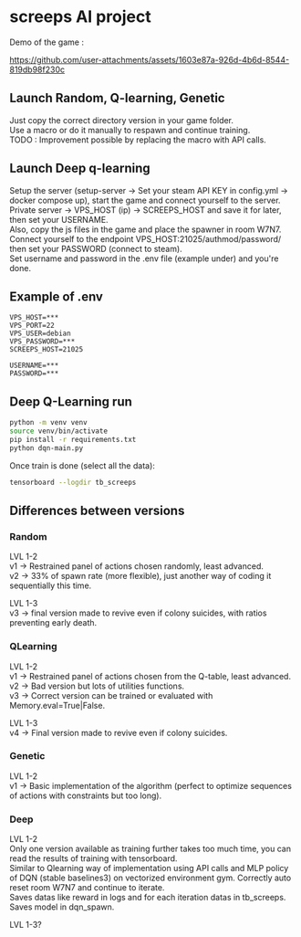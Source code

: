# screeps AI project

Demo of the game :

https://github.com/user-attachments/assets/1603e87a-926d-4b6d-8544-819db98f230c

## Launch Random, Q-learning, Genetic

Just copy the correct directory version in your game folder.  
Use a macro or do it manually to respawn and continue training.  
TODO : Improvement possible by replacing the macro with API calls.  

## Launch Deep q-learning

Setup the server (setup-server -> Set your steam API KEY in config.yml -> docker compose up), start the game and connect yourself to the server.  
Private server -> VPS_HOST (ip) -> SCREEPS_HOST and save it for later, then set your USERNAME.  
Also, copy the js files in the game and place the spawner in room W7N7.  
Connect yourself to the endpoint VPS_HOST:21025/authmod/password/ then set your PASSWORD (connect to steam).  
Set username and password in the .env file (example under) and you're done.  

## Example of .env

```env
VPS_HOST=***
VPS_PORT=22
VPS_USER=debian
VPS_PASSWORD=***
SCREEPS_HOST=21025

USERNAME=***
PASSWORD=***
```

## Deep Q-Learning run

```bash
python -m venv venv
source venv/bin/activate
pip install -r requirements.txt
python dqn-main.py
```

Once train is done (select all the data):

```bash
tensorboard --logdir tb_screeps
```

## Differences between versions

### Random

LVL 1-2  
v1 -> Restrained panel of actions chosen randomly, least advanced.  
v2 -> 33% of spawn rate (more flexible), just another way of coding it sequentially this time.  

LVL 1-3  
v3 -> final version made to revive even if colony suicides, with ratios preventing early death.  

### QLearning

LVL 1-2  
v1 -> Restrained panel of actions chosen from the Q-table, least advanced.  
v2 -> Bad version but lots of utilities functions.  
v3 -> Correct version can be trained or evaluated with Memory.eval=True|False.  

LVL 1-3  
v4 -> Final version made to revive even if colony suicides.  

### Genetic

LVL 1-2  
v1 -> Basic implementation of the algorithm (perfect to optimize sequences of actions with constraints but too long).  

### Deep

LVL 1-2  
Only one version available as training further takes too much time, you can read the results of training with tensorboard.  
Similar to Qlearning way of implementation using API calls and MLP policy of DQN (stable baselines3) on vectorized environment gym. Correctly auto reset room W7N7 and continue to iterate.  
Saves datas like reward in logs and for each iteration datas in tb_screeps.  
Saves model in dqn_spawn.  

LVL 1-3?
